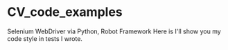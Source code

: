 # CV_code_examples
Selenium WebDriver via Python, Robot Framework
Here is I'll show you my code style in tests I wrote.

